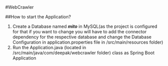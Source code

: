#WebCrawler

##How to start the Application?

1. Create a Database named ***mito*** in MySQL(as the project is configured for that if you want to change you will have to add the connector dependency for the respective database and change the Database Configuration in application.properties file in /src/main/resources folder)
2. Run the Application.java (located in /src/main/java/com/deepak/webcrawler folder) class as Spring Boot Application